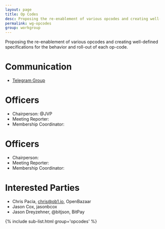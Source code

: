 ```yaml
---
layout: page
title: Op Codes
desc: Proposing the re-enablement of various opcodes and creating well-defined specifications for the behavior and roll-out of each op-code.
permalink: wg-opcodes
group: workgroup
---
```


Proposing the re-enablement of various opcodes and creating well-defined
specifications for the behavior and roll-out of each op-code.

# Communication

* [Telegram Group](https://t.me/joinchat/HCYr503bdcWunfULXzvkNg)

# Officers

 * Chairperson: @JVP
 * Meeting Reporter:
 * Membership Coordinator:

# Officers

 * Chairperson: 
 * Meeting Reporter:
 * Membership Coordinator: 

# Interested Parties
- Chris Pacia, chris@ob1.io, OpenBazaar
- Jason Cox, jasonbcox
- Jason Dreyzehner, @bitjson, BitPay


{% include sub-list.html group='opcodes' %}
